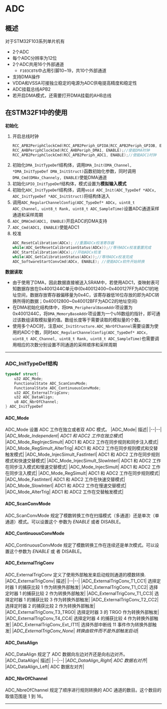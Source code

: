 # ADC
## 概述
对于STM32F103系列单片机有
- 2个ADC
- 每个ADC分辨率为12位
- 2个ADC共用16个外部通道
  - `F103C8T6`中占用引脚10~19，共10个外部通道
- 支持DMA操作
- VDDA和VSSA可接独立稳定的电源为ADC供电提高精度和稳定性
- ADC挂载总线APB2
- 若开启DMA模式，还需要打开DMA挂载的AHB总线

## 在STM32F1中的使用
**初始化**
1. 开启总线时钟
    ```C
    RCC_APB2PeriphClockCmd(RCC_APB2Periph_GPIOA|RCC_APB2Periph_GPIOB, ENABLE);       
    RCC_AHBPeriphClockCmd(RCC_AHBPeriph_DMA1, ENABLE);//使能DMA时钟
    RCC_APB2PeriphClockCmd(RCC_APB2Periph_ADC1, ENABLE);//使能ADC1时钟
    ```
2. 初始化`DMA_InitTypeDef`结构体，调用`DMA_Init(DMA_Channel, *DMA_InitTypeDef DMA_InitStruct)`函数初始化参数，同时调用`DMA_Cmd(DMAx_Channely, ENABLE)`使能DMA通道
3. 初始化`GPIO_InitTypeDef`结构体，模式设置为**模拟输入模式**
4. 初始化`ADC_InitTypeDef`结构体，调用`void ADC_Init(ADC_TypeDef *ADCx, ADC_InitTypeDef *ADC_InitStruct)`将结构体送入
5. 调用`ADC_RegularChannelConfig(ADC_TypeDef* ADCx, uint8_t ADC_Channel, uint8_t Rank, uint8_t ADC_SampleTime)`设置ADC通道采样通道和采样周期
6. `ADC_DMACmd(ADC1, ENABLE)`开启ADC的DMA支持
7. `ADC_Cmd(ADC1, ENABLE)`使能ADC1
8. 校准
    ```C
    ADC_ResetCalibration(ADCx); //重置ADCx校准寄存器
    while(ADC_GetResetCalibrationStatus(ADCx));//等待ADCx校准重置完成
    ADC_StartCalibration(ADCx);//开始ADCx校准
    while(ADC_GetCalibrationStatus(ADCx));//等待ADCx校准完成
    ADC_SoftwareStartConvCmd(ADCx, ENABLE); //使能ADCx软件开始转换
    ```

**数据读取**
- 由于使用了DMA，因此数据直接被送入SRAM中，若使用ADC1，查映射表可知数据存放在0x4001244C单元中(0x40012400~0x400127FF为ADC1的地址空间，数据存放寄存器偏移量为0x4C，该寄存器低16位存放的即为ADC转换所得的数据；0x40012800~0x40012BFF为ADC2的地址空间)
- 在DMA初始化结构体中，将`DMA_PeripheralBaseAddr`项设置为0x4001244C，将`DMA_MemoryBaseAddr`项设置为一个u16数组的指针，即可通过该数组读取模拟量的值。数组长度等于需要读取的模拟量的个数。
- 使用多个ADC时，注意`ADC_InitStructure.ADC_NbrOfChannel`需要设置为使用的ADC个数，同时`ADC_RegularChannelConfig(ADC_TypeDef* ADCx, uint8_t ADC_Channel, uint8_t Rank, uint8_t ADC_SampleTime)`也需要调用相应的次数分别设置不同通道的采样顺序和采样周期

---

### ADC_InitTypeDef结构
```C
typedef struct{
    u32 ADC_Mode;
    FunctionalState ADC_ScanConvMode;
    FunctionalState ADC_ContinuousConvMode;
    u32 ADC_ExternalTrigConv;
    u32 ADC_DataAlign;
    u8 ADC_NbrOfChannel;
} ADC_InitTypeDef
```

#### **ADC_Mode**
ADC_Mode 设置 ADC 工作在独立或者双 ADC 模式。
|ADC_Mode| 描述|
|--|--|
|*ADC_Mode_Independent*| *ADC1 和 ADC2 工作在独立模式*|
|ADC_Mode_RegInjecSimult| ADC1 和 ADC2 工作在同步规则和同步注入模式|
|ADC_Mode_RegSimult_AlterTrig| ADC1 和 ADC2 工作在同步规则模式和交替触发模式|
|ADC_Mode_InjecSimult_FastInterl| ADC1 和 ADC2 工作在同步规则模式和快速交替模式|
|ADC_Mode_InjecSimult_SlowInterl| ADC1 和 ADC2 工作在同步注入模式和慢速交替模式|
|ADC_Mode_InjecSimult| ADC1 和 ADC2 工作在同步注入模式|
|ADC_Mode_RegSimult| ADC1 和 ADC2 工作在同步规则模式|
|ADC_Mode_FastInterl| ADC1 和 ADC2 工作在快速交替模式|
|ADC_Mode_SlowInterl| ADC1 和 ADC2 工作在慢速交替模式|
|ADC_Mode_AlterTrig| ADC1 和 ADC2 工作在交替触发模式|
#### **ADC_ScanConvMode**
ADC_ScanConvMode 规定了模数转换工作在扫描模式（多通道）还是单次（单通道）模式。可以设置这个
参数为 *ENABLE* 或者 DISABLE。
#### **ADC_ContinuousConvMode**
ADC_ContinuousConvMode 规定了模数转换工作在连续还是单次模式。可以设置这个参数为 *ENABLE* 或
者 DISABLE。
#### **ADC_ExternalTrigConv**
ADC_ExternalTrigConv 定义了使用外部触发来启动规则通道的模数转换.
|ADC_ExternalTrigConv| 描述|
|--|--|
|ADC_ExternalTrigConv_T1_CC1| 选择定时器 1 的捕获比较 1 作为转换外部触发|
|ADC_ExternalTrigConv_T1_CC2| 选择定时器 1 的捕获比较 2 作为转换外部触发|
|ADC_ExternalTrigConv_T1_CC3| 选择定时器 1 的捕获比较 3 作为转换外部触发|
|ADC_ExternalTrigConv_T2_CC2| 选择定时器 2 的捕获比较 2 作为转换外部触发|
|ADC_ExternalTrigConv_T3_TRGO| 选择定时器 3 的 TRGO 作为转换外部触发|
|ADC_ExternalTrigConv_T4_CC4| 选择定时器 4 的捕获比较 4 作为转换外部触发|
|ADC_ExternalTrigConv_Ext_IT11| 选择外部中断线 11 事件作为转换外部触发|
|*ADC_ExternalTrigConv_None*| *转换由软件而不是外部触发启动*|
#### **ADC_DataAlign**
ADC_DataAlign 规定了 ADC 数据向左边对齐还是向右边对齐。
|ADC_DataAlign| 描述|
|--|--|
|*ADC_DataAlign_Right*| *ADC 数据右对齐*|
|ADC_DataAlign_Left| ADC 数据左对齐|
#### **ADC_NbrOfChannel**
ADC_NbreOfChannel 规定了顺序进行规则转换的 ADC 通道的数目。这个数目的取值范围是 1 到 16。

---

